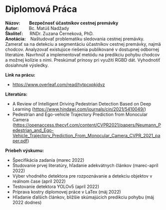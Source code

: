 # Diplomová Práca

**Názov:** &ensp;&ensp;&ensp; **Bezpečnosť účastníkov cestnej premávky**  
**Autor:**  &ensp; &ensp; &ensp;Bc. Matúš Nadžady  
**Školiteľ:**  &ensp; &ensp;RNDr. Zuzana Černeková, PhD.  
**Anotácia:**   &ensp;  Naštudovať problematiku sledovania cestnej premávky. Zamerať sa na detekciu a segmentáciu účastníkov cestnej premávky, najmä chodcov. Analyzovať existujúce riešenia publikované v dostupnej odbornej literatúre. Navrhnúť a implementovať metódu na predikciu pohybu chodcov a možnej kolízie s nimi. Preskúmať prínosy pri využití RGBD dát. Vyhodnotiť dosiahnuté výsledky.  
  
**Link na prácu:**  
* https://www.overleaf.com/read/tytpcxpkjdvz  
  
**Literatúra:**
* A Review of Intelligent Driving Pedestrian Detection Based on Deep Learning (https://www.hindawi.com/journals/cin/2021/5410049/)  
* Pedestrian and Ego-vehicle Trajectory Prediction from Monocular Camera (https://openaccess.thecvf.com/content/CVPR2021/papers/Neumann_Pedestrian_and_Ego-Vehicle_Trajectory_Prediction_From_Monocular_Camera_CVPR_2021_paper.pdf)  
 
**Priebeh výskumu:**  
* Špecifikácia zadania (marec 2022)  
* Študovanie prvej literatúry, hľadanie adekvátnych článkov (marec-apríl 2022)  
* Výber vhodného detektora pre rozpoznávanie a detekciu objektov v reálnom čase (apríl 2022)  
* Testovanie detektora YOLOv5 (apríl 2022)  
* Príprava kostry diplomovej práce v LaTex (máj 2022)
* Hľadanie ďalších článkov, bližšie skúmajúcich predikciu pohybu (máj 2022 dodnes)  

